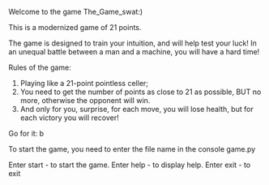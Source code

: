 Welcome to the game The_Game_swat:)

This is a modernized game of 21 points.

The game is designed to train your intuition, and will help test your luck!
In an unequal battle between a man and a machine, you will have a hard time!

Rules of the game:
1. Playing like a 21-point pointless celler;
2. You need to get the number of points as close to 21 as possible, BUT no more, otherwise the opponent will win.
3. And only for you, surprise, for each move, you will lose health, but for each victory you will recover!

Go for it: b


To start the game, you need to enter the file name in the console game.py

Enter start - to start the game.
Enter help - to display help.
Enter exit - to exit
